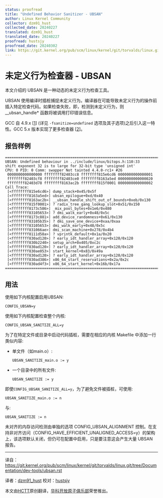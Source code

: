 ```yaml
---
status: proofread
title: "Undefined Behavior Sanitizer - UBSAN"
author: Linux Kernel Community
collector: dzm91_hust
collected_date: 20240227
translated: dzm91_hust
translated_date: 20240227
proofread: hustsjy
proofread_date: 20240302
link: https://git.kernel.org/pub/scm/linux/kernel/git/torvalds/linux.git/tree/Documentation/dev-tools/ubsan.rst
---
```


# 未定义行为检查器 - UBSAN

本文介绍的 UBSAN 是一种动态的未定义行为检查工具。

UBSAN 使用编译时插桩捕捉未定义行为。编译器在可能导致未定义行为的操作前插入特定检查代码。如果检查失败，即，检测到未定义行为，则 \_\_ubsan_handle\* 函数将被调用打印错误信息。

GCC 自 4.9.x \[[1](https://gcc.gnu.org/onlinedocs/gcc-4.9.0/gcc/Debugging-Options.html)\] (详见 ``-fsanitize=undefined`` 选项及其子选项)之后引入这一特性。GCC 5.x 版本实现了更多检查器 \[[2](https://gcc.gnu.org/onlinedocs/gcc/Debugging-Options.html)\]。

## 报告样例

    ================================================================================
    UBSAN: Undefined behaviour in ../include/linux/bitops.h:110:33
    shift exponent 32 is to large for 32-bit type 'unsigned int'
    CPU: 0 PID: 0 Comm: swapper Not tainted 4.4.0-rc1+ #26
     0000000000000000 ffffffff82403cc8 ffffffff815e6cd6 0000000000000001
     ffffffff82403cf8 ffffffff82403ce0 ffffffff8163a5ed 0000000000000020
     ffffffff82403d78 ffffffff8163ac2b ffffffff815f0001 0000000000000002
    Call Trace:
     [<ffffffff815e6cd6>] dump_stack+0x45/0x5f
     [<ffffffff8163a5ed>] ubsan_epilogue+0xd/0x40
     [<ffffffff8163ac2b>] __ubsan_handle_shift_out_of_bounds+0xeb/0x130
     [<ffffffff815f0001>] ? radix_tree_gang_lookup_slot+0x51/0x150
     [<ffffffff8173c586>] _mix_pool_bytes+0x1e6/0x480
     [<ffffffff83105653>] ? dmi_walk_early+0x48/0x5c
     [<ffffffff8173c881>] add_device_randomness+0x61/0x130
     [<ffffffff83105b35>] ? dmi_save_one_device+0xaa/0xaa
     [<ffffffff83105653>] dmi_walk_early+0x48/0x5c
     [<ffffffff831066ae>] dmi_scan_machine+0x278/0x4b4
     [<ffffffff8111d58a>] ? vprintk_default+0x1a/0x20
     [<ffffffff830ad120>] ? early_idt_handler_array+0x120/0x120
     [<ffffffff830b2240>] setup_arch+0x405/0xc2c
     [<ffffffff830ad120>] ? early_idt_handler_array+0x120/0x120
     [<ffffffff830ae053>] start_kernel+0x83/0x49a
     [<ffffffff830ad120>] ? early_idt_handler_array+0x120/0x120
     [<ffffffff830ad386>] x86_64_start_reservations+0x2a/0x2c
     [<ffffffff830ad4f3>] x86_64_start_kernel+0x16b/0x17a
    ================================================================================

## 用法

使用如下内核配置启用UBSAN:

    CONFIG_UBSAN=y

使用如下内核配置检查整个内核:

    CONFIG_UBSAN_SANITIZE_ALL=y

为了在特定文件或目录中启动代码插桩，需要在相应的内核 Makefile 中添加一行类似内容:

-   单文件（如main.o）:

        UBSAN_SANITIZE_main.o := y

-   一个目录中的所有文件:

        UBSAN_SANITIZE := y

即使``CONFIG_UBSAN_SANITIZE_ALL=y``，为了避免文件被插桩，可使用:

    UBSAN_SANITIZE_main.o := n

与:

    UBSAN_SANITIZE := n

未对齐的内存访问检测由单独的选项 CONFIG_UBSAN_ALIGNMENT 控制。在支持非对齐访问（CONFIG_HAVE_EFFICIENT_UNALIGNED_ACCESS=y）的架构上，该选项默认关闭，但仍可在配置中启用，只是要注意这会产生大量 UBSAN 报告。

---
译自：<https://git.kernel.org/pub/scm/linux/kernel/git/torvalds/linux.git/tree/Documentation/dev-tools/ubsan.rst>

译者：[dzm91_hust](https://gitee.com/dzm91_hust) 校对：[hustsjy](https://gitee.com/hustsjy)

本文由[HCTT](https://gitee.com/hust-open-atom-club/translate-project)原创翻译，[华科开放原子俱乐部](https://gitee.com/hust-open-atom-club)荣誉推出。